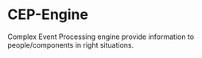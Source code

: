 CEP-Engine
==========

Complex Event Processing engine provide information to people/components in right situations.